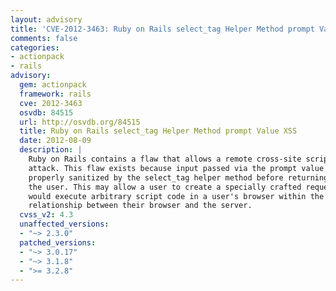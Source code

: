 ```yaml
---
layout: advisory
title: 'CVE-2012-3463: Ruby on Rails select_tag Helper Method prompt Value XSS'
comments: false
categories:
- actionpack
- rails
advisory:
  gem: actionpack
  framework: rails
  cve: 2012-3463
  osvdb: 84515
  url: http://osvdb.org/84515
  title: Ruby on Rails select_tag Helper Method prompt Value XSS
  date: 2012-08-09
  description: |
    Ruby on Rails contains a flaw that allows a remote cross-site scripting (XSS)
    attack. This flaw exists because input passed via the prompt value is not
    properly sanitized by the select_tag helper method before returning it to
    the user. This may allow a user to create a specially crafted request that
    would execute arbitrary script code in a user's browser within the trust
    relationship between their browser and the server.
  cvss_v2: 4.3
  unaffected_versions:
  - "~> 2.3.0"
  patched_versions:
  - "~> 3.0.17"
  - "~> 3.1.8"
  - ">= 3.2.8"
---
```

